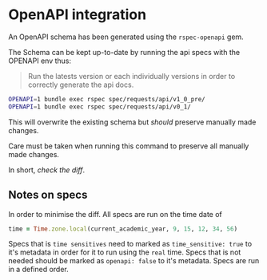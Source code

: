 # OpenAPI integration

An OpenAPI schema has been generated using the `rspec-openapi` gem.

The Schema can be kept up-to-date by running the api specs with the OPENAPI env thus:

> Run the latests version or each individually versions in order to correctly generate the api docs.

```bash
OPENAPI=1 bundle exec rspec spec/requests/api/v1_0_pre/
OPENAPI=1 bundle exec rspec spec/requests/api/v0_1/
```

This will overwrite the existing schema but _should_ preserve manually made changes.

Care must be taken when running this command to preserve all manually made changes.

In short, *check the diff*.

## Notes on specs

In order to minimise the diff.
All specs are run on the time date of
```ruby
time = Time.zone.local(current_academic_year, 9, 15, 12, 34, 56)
```

Specs that is `time sensitives` need to marked as `time_sensitive: true` to it's metadata in order for it to run using the `real` time.
Specs that is not needed should be marked as `openapi: false` to it's metadata.
Specs are run in a defined order.

